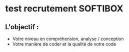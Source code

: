 test recrutement SOFTIBOX
=============================================================
## L'objectif :
* Votre niveau en compréhension, analyse / conception
* Votre manière de coder et la qualité de votre code

